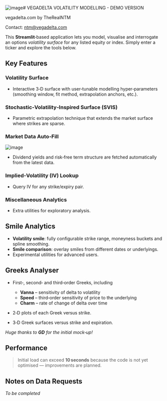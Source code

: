 ![image](https://github.com/user-attachments/assets/2a7b9cac-f07f-44ab-83d2-b23f405635dd)# VEGADELTA VOLATILITY MODELLING - DEMO VERSION


vegadelta.com by TheRealNTM

Contact: ntm@vegadelta.com

This **Streamlit**‑based application lets you model, visualise and interrogate an options *volatility surface* for any listed equity or index. Simply enter a ticker and explore the tools below.

## Key Features

### Volatility Surface

* Interactive 3‑D surface with user‑tunable modelling hyper‑parameters (smoothing window, fit method, extrapolation anchors, etc.).

### Stochastic‑Volatility‑Inspired Surface (SVIS)

* Parametric extrapolation technique that extends the market surface where strikes are sparse.

### Market Data Auto‑Fill
![image](https://github.com/user-attachments/assets/0da53f37-b03c-462b-97c0-9f25d7f630b2)

* Dividend yields and risk‑free term structure are fetched automatically from the latest data.

### Implied‑Volatility (IV) Lookup

* Query IV for any strike/expiry pair.

### Miscellaneous Analytics

* Extra utilities for exploratory analysis.

## Smile Analytics

* **Volatility smile**: fully configurable strike range, moneyness buckets and spline smoothing.
* **Smile comparison**: overlay smiles from different dates or underlyings.
* Experimental utilities for advanced users.

## Greeks Analyser

* First‑, second‑ and third‑order Greeks, including

  * **Vanna** – sensitivity of delta to volatility
  * **Speed** – third‑order sensitivity of price to the underlying
  * **Charm** – rate of change of delta over time
* 2‑D plots of each Greek versus strike.
* 3‑D Greek surfaces versus strike and expiration.

*Huge thanks to **GD** for the initial mock‑up!*

## Performance

> Initial load can exceed **10 seconds** because the code is not yet optimised — improvements are planned.

## Notes on Data Requests

*To be completed*
